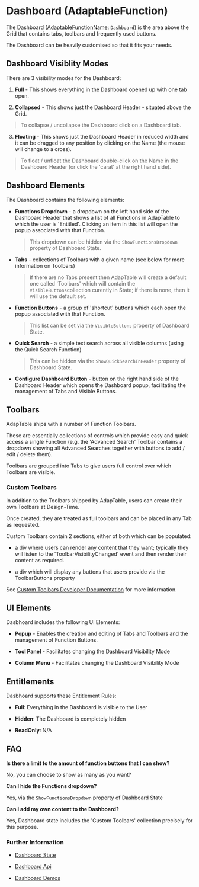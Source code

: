 # Dashboard (AdaptableFunction)

The Dashboard ([AdaptableFunctionName](https://api.adaptabletools.com/modules/_src_predefinedconfig_common_types_.html#adaptablefunctionname): `Dashboard`) is the area above the Grid that contains tabs, toolbars and frequently used buttons.

The Dashboard can be heavily customised so that it fits your needs.

## Dashboard Visiblity Modes
There are 3 visibility modes for the Dashboard:

1. **Full** - This shows everything in the Dashboard opened up with one tab open.

2. **Collapsed** - This shows just the Dashboard Header - situated above the Grid.

  > To collapse / uncollapse the Dashboard click on a Dashboard tab.

3. **Floating** - This shows just the Dashboard Header in reduced width and it can be dragged to any position by clicking on the Name (the mouse will change to a cross).

  > To float / unfloat the Dashboard double-click on the Name in the Dashboard Header (or click the 'carat' at the right hand side).

## Dashboard Elements
The Dashboard contains the following elements:

- **Functions Dropdown** - a dropdown on the left hand side of the Dashboard Header that shows a list of all Functions in AdapTable to which the user is 'Entitled'.  Clicking an item in this list will open the popup associated with that Function.

    > This dropdown can be hidden via the `ShowFunctionsDropdown` property of Dashboard State.

- **Tabs** - collections of Toolbars with a given name (see below for more information on Toolbars) 
  
    > If there are no Tabs present then AdapTable will create a default one called 'Toolbars' which will contain the `VisibleButtons`collection curently in State; if there is none, then it will use the default set.
    
- **Function Buttons** - a group of 'shortcut' buttons which each open the popup associated with that Function.
  
  > This list can be set via the `VisibleButtons` property of Dashboard State.

- **Quick Search** - a simple text search across all visible columns (using the Quick Search Function)
  
  > This can be hidden via the `ShowQuickSearchInHeader` property of Dashboard State.

- **Configure Dashboard Button** - button on the right hand side of the Dashboard Header which opens the Dashboard popup, facilitating the management of Tabs and Visible Buttons.
  

## Toolbars
AdapTable ships with a number of Function Toolbars.

These are essentially collections of controls which provide easy and quick access a single Function (e.g. the 'Advanced Search' Toolbar contains a dropdown showing all Advanced Searches together with buttons to add / edit / delete them).

Toolbars are grouped into Tabs to give users full control over which Toolbars are visible.

### Custom Toolbars
In addition to the Toolbars shipped by AdapTable, users can create their own Toolbars at Design-Time.  

Once created, they are treated as full toolbars and can be placed in any Tab as requested.

Custom Toolbars contain 2 sections, either of both which can be populated:
  
- a div where users can render any content that they want; typically they will listen to the 'ToolbarVisibilityChanged' event and then render their content as required.

- a div which will display any buttons that users provide via the ToolbarButtons property
  
See [Custom Toolbars Developer Documentation](https://api.adaptabletools.com/interfaces/_src_predefinedconfig_dashboardstate_.customtoolbar.html) for more information.

## UI Elements
Dasbhoard includes the following UI Elements:

- **Popup** - Enables the creation and editing of Tabs and Toolbars and the management of Function Buttons.

- **Tool Panel** - Facilitates changing the Dashboard Visibility Mode

- **Column Menu** - Facilitates changing the Dashboard Visibility Mode


## Entitlements
Dasbhoard supports these Entitlement Rules:

- **Full**: Everything in the Dashboard is visible to the User

- **Hidden**: The Dashboard is completely hidden

- **ReadOnly**: N/A

## FAQ

**Is there a limit to the amount of function buttons that I can show?**

No, you can choose to show as many as you want?

**Can I hide the Functions dropdown?**

Yes, via the `ShowFunctionsDropdown` property of Dashboard State

**Can I add my own content to the Dashboard?**

Yes, Dashboard state includes the 'Custom Toolbars' collection precisely for this purpose. 


### Further Information
- [Dashboard State](https://api.adaptabletools.com/interfaces/_src_predefinedconfig_dashboardstate_.dashboardstate.html)

- [Dashboard Api](https://api.adaptabletools.com/interfaces/_src_api_dashboardapi_.dashboardapi.html)

- [Dashboard Demos](https://demo.adaptabletools.com/dashboard)
